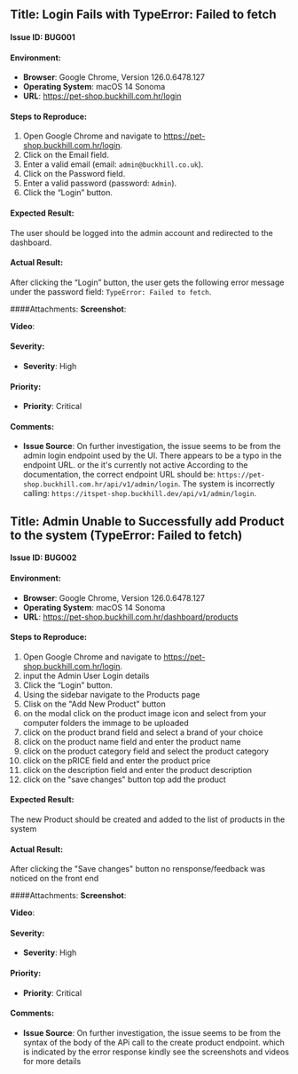 ## Title: Login Fails with TypeError: Failed to fetch

#### Issue ID: BUG001

#### Environment:
- **Browser**: Google Chrome, Version 126.0.6478.127 
- **Operating System**:  macOS 14 Sonoma
- **URL**: https://pet-shop.buckhill.com.hr/login

#### Steps to Reproduce:
1. Open Google Chrome and navigate to https://pet-shop.buckhill.com.hr/login.
2. Click on the Email field.
3. Enter a valid email (email: `admin@buckhill.co.uk`).
4. Click on the Password field.
5. Enter a valid password (password: `Admin`).
6. Click the “Login” button.

#### Expected Result:
The user should be logged into the admin account and redirected to the dashboard.

#### Actual Result:
After clicking the “Login” button, the user gets the following error message under the password field: `TypeError: Failed to fetch`.

####Attachments:
**Screenshot**:

**Video**:


#### Severity:
- **Severity**: High 

#### Priority:
- **Priority**: Critical 

#### Comments:
- **Issue Source**: On further investigation, the issue seems to be from the admin login endpoint used by the UI. There appears to be a typo in the endpoint URL. or the it's currently not active
According to the documentation, the correct endpoint URL should be: `https://pet-shop.buckhill.com.hr/api/v1/admin/login`.
The system is incorrectly calling: `https://itspet-shop.buckhill.dev/api/v1/admin/login`.





## Title: Admin Unable to Successfully add Product to the system (TypeError: Failed to fetch)

#### Issue ID: BUG002

#### Environment:
- **Browser**: Google Chrome, Version 126.0.6478.127 
- **Operating System**:  macOS 14 Sonoma
- **URL**: https://pet-shop.buckhill.com.hr/dashboard/products

#### Steps to Reproduce:
1.  Open Google Chrome and navigate to https://pet-shop.buckhill.com.hr/login.
2.  input the Admin User Login details
3.  Click the “Login” button.
4.  Using the sidebar navigate to the Products page
5.  Clisk on the "Add New Product" button
6.  on the modal click on the product image icon and select from your computer folders the immage to be uploaded
7.  click on the product brand field and select a brand of your choice
8.  click on the product name field and enter the product name
9.  click on the product category field and select the product category
10. click on the pRICE field and enter the product price
11. click on the description field and enter the product description
12. click on the "save changes" button top add the product

#### Expected Result:
The new Product should be created and added to the list of products in the system

#### Actual Result:
After clicking the "Save changes" button no rensponse/feedback was noticed on the front end

####Attachments:
**Screenshot**:

**Video**:


#### Severity:
- **Severity**: High 

#### Priority:
- **Priority**: Critical 

#### Comments:
- **Issue Source**: On further investigation, the issue seems to be from the syntax of the body of the APi call to the create product endpoint.
which is indicated by the error response 
kindly see the screenshots and videos for more details
